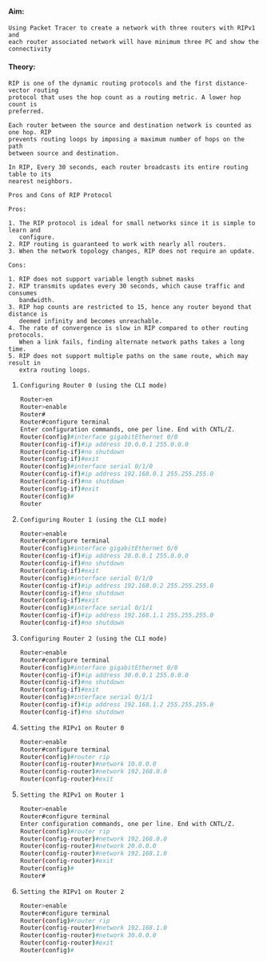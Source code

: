 #### Aim: 
    Using Packet Tracer to create a network with three routers with RIPv1 and
    each router associated network will have minimum three PC and show the
    connectivity

#### Theory:

    RIP is one of the dynamic routing protocols and the first distance-vector routing
    protocol that uses the hop count as a routing metric. A lower hop count is
    preferred.

    Each router between the source and destination network is counted as one hop. RIP
    prevents routing loops by imposing a maximum number of hops on the path
    between source and destination.

    In RIP, Every 30 seconds, each router broadcasts its entire routing table to its
    nearest neighbors.

    Pros and Cons of RIP Protocol

    Pros:

    1. The RIP protocol is ideal for small networks since it is simple to learn and
       configure.
    2. RIP routing is guaranteed to work with nearly all routers.
    3. When the network topology changes, RIP does not require an update.
    
    Cons:

    1. RIP does not support variable length subnet masks
    2. RIP transmits updates every 30 seconds, which cause traffic and consumes
       bandwidth.
    3. RIP hop counts are restricted to 15, hence any router beyond that distance is
       deemed infinity and becomes unreachable.
    4. The rate of convergence is slow in RIP compared to other routing protocols.
       When a link fails, finding alternate network paths takes a long time.
    5. RIP does not support multiple paths on the same route, which may result in
       extra routing loops.

1. `Configuring Router 0 (using the CLI mode)`

    ```bash
    Router>en
    Router>enable
    Router#
    Router#configure terminal
    Enter configuration commands, one per line. End with CNTL/Z.
    Router(config)#interface gigabitEthernet 0/0
    Router(config-if)#ip address 10.0.0.1 255.0.0.0
    Router(config-if)#no shutdown
    Router(config-if)#exit
    Router(config)#interface serial 0/1/0
    Router(config-if)#ip address 192.168.0.1 255.255.255.0
    Router(config-if)#no shutdown
    Router(config-if)#exit
    Router(config)#
    Router
    ```

2. `Configuring Router 1 (using the CLI mode)`

    ```bash
    Router>enable
    Router#configure terminal
    Router(config)#interface gigabitEthernet 0/0
    Router(config-if)#ip address 20.0.0.1 255.0.0.0
    Router(config-if)#no shutdown
    Router(config-if)#exit
    Router(config)#interface serial 0/1/0
    Router(config-if)#ip address 192.168.0.2 255.255.255.0
    Router(config-if)#no shutdown
    Router(config-if)#exit
    Router(config)#interface serial 0/1/1
    Router(config-if)#ip address 192.168.1.1 255.255.255.0
    Router(config-if)#no shutdown 
    ```

3. `Configuring Router 2 (using the CLI mode)`

    ```bash
    Router>enable
    Router#configure terminal
    Router(config)#interface gigabitEthernet 0/0
    Router(config-if)#ip address 30.0.0.1 255.0.0.0
    Router(config-if)#no shutdown
    Router(config-if)#exit
    Router(config)#interface serial 0/1/1
    Router(config-if)#ip address 192.168.1.2 255.255.255.0
    Router(config-if)#no shutdown
    ```

4. `Setting the RIPv1 on Router 0`

    ```bash
    Router>enable
    Router#configure terminal
    Router(config)#router rip
    Router(config-router)#network 10.0.0.0
    Router(config-router)#network 192.168.0.0
    Router(config-router)#exit
    ```

5. `Setting the RIPv1 on Router 1`

    ```bash
    Router>enable
    Router#configure terminal
    Enter configuration commands, one per line. End with CNTL/Z.
    Router(config)#router rip
    Router(config-router)#network 192.168.0.0
    Router(config-router)#network 20.0.0.0
    Router(config-router)#network 192.168.1.0
    Router(config-router)#exit
    Router(config)#
    Router#
    ```
6. `Setting the RIPv1 on Router 2`

    ```bash
    Router>enable
    Router#configure terminal
    Router(config)#router rip
    Router(config-router)#network 192.168.1.0
    Router(config-router)#network 30.0.0.0
    Router(config-router)#exit
    Router(config)#
    ```